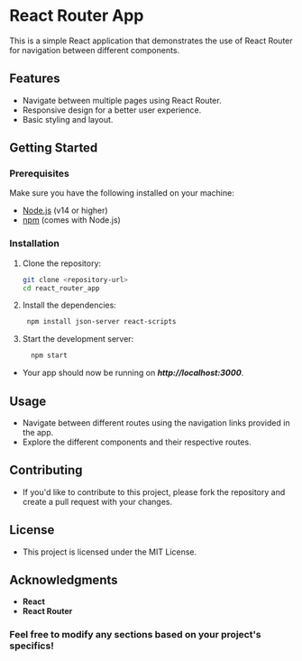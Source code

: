 # React Router App

This is a simple React application that demonstrates the use of React Router for navigation between different components.

## Features

- Navigate between multiple pages using React Router.
- Responsive design for a better user experience.
- Basic styling and layout.

## Getting Started

### Prerequisites

Make sure you have the following installed on your machine:

- [Node.js](https://nodejs.org/) (v14 or higher)
- [npm](https://www.npmjs.com/get-npm) (comes with Node.js)

### Installation

1. Clone the repository:

   ```bash
   git clone <repository-url>
   cd react_router_app
2. Install the dependencies:
   ```bash
    npm install json-server react-scripts
3. Start the development server:
   ```bash
     npm start
- Your app should now be running on ***http://localhost:3000***.

## Usage
- Navigate between different routes using the navigation links provided in the app.
- Explore the different components and their respective routes.
## Contributing
- If you'd like to contribute to this project, please fork the repository and create a pull request with your changes.

## License
- This project is licensed under the MIT License.

## Acknowledgments
- **React**
- **React Router**

### Feel free to modify any sections based on your project's specifics!
